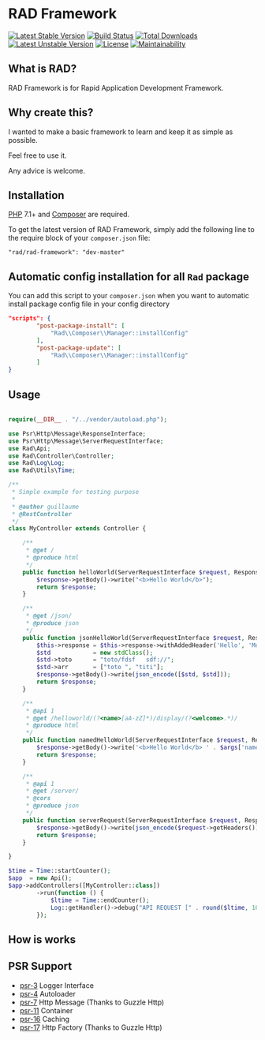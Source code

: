 RAD Framework
==========================

[![Latest Stable Version](https://poser.pugx.org/rad/rad-framework/v/stable)](https://packagist.org/packages/rad/rad-framework)
[![Build Status](https://travis-ci.org/guillaumemonet/Rad.svg?branch=master)](https://travis-ci.org/guillaumemonet/Rad)
[![Total Downloads](https://poser.pugx.org/rad/rad-framework/downloads)](https://packagist.org/packages/rad/rad-framework)
[![Latest Unstable Version](https://poser.pugx.org/rad/rad-framework/v/unstable)](https://packagist.org/packages/rad/rad-framework)
[![License](https://poser.pugx.org/rad/rad-framework/license)](https://packagist.org/packages/rad/rad-framework)
[![Maintainability](https://api.codeclimate.com/v1/badges/8e095176dd6216eea653/maintainability)](https://codeclimate.com/github/guillaumemonet/Rad/maintainability)

## What is RAD?
RAD Framework is for Rapid Application Development Framework.

## Why create this?
I wanted to make a basic framework to learn and keep it as simple as possible.

Feel free to use it.

Any advice is welcome.

## Installation

[PHP](https://php.net) 7.1+ and [Composer](https://getcomposer.org) are required.

To get the latest version of RAD Framework, simply add the following line to the require block of your `composer.json` file:

```
"rad/rad-framework": "dev-master"
```

## Automatic config installation for all `Rad` package

You can add this script to your `composer.json` when you want to automatic install package config file in your config directory

```json
"scripts": {
        "post-package-install": [
            "Rad\\Composer\\Manager::installConfig"
        ],
        "post-package-update": [
            "Rad\\Composer\\Manager::installConfig"
        ]
}
```

## Usage

```php

require(__DIR__ . "/../vendor/autoload.php");

use Psr\Http\Message\ResponseInterface;
use Psr\Http\Message\ServerRequestInterface;
use Rad\Api;
use Rad\Controller\Controller;
use Rad\Log\Log;
use Rad\Utils\Time;

/**
 * Simple example for testing purpose
 *
 * @author guillaume
 * @RestController
 */
class MyController extends Controller {

    /**
     * @get /
     * @produce html
     */
    public function helloWorld(ServerRequestInterface $request, ResponseInterface $response, array $args): ResponseInterface {
        $response->getBody()->write("<b>Hello World</b>");
        return $response;
    }

    /**
     * @get /json/
     * @produce json
     */
    public function jsonHelloWorld(ServerRequestInterface $request, ResponseInterface $response, array $args): ResponseInterface {
        $this->response = $this->response->withAddedHeader('Hello', 'Moto');
        $std            = new stdClass();
        $std->toto      = "toto/fdsf   sdf://";
        $std->arr       = ["toto ", "titi"];
        $response->getBody()->write(json_encode([$std, $std]));
        return $response;
    }

    /**
     * @api 1
     * @get /helloworld/(?<name>[aA-zZ]*)/display/(?<welcome>.*)/
     * @produce html
     */
    public function namedHelloWorld(ServerRequestInterface $request, ResponseInterface $response, array $args): ResponseInterface {
        $response->getBody()->write('<b>Hello World</b> ' . $args['name'] . " to " . $args['welcome']);
        return $response;
    }

    /**
     * @api 1
     * @get /server/
     * @cors
     * @produce json
     */
    public function serverRequest(ServerRequestInterface $request, ResponseInterface $response, array $args): ResponseInterface {
        $response->getBody()->write(json_encode($request->getHeaders()));
        return $response;
    }

}

$time = Time::startCounter();
$app  = new Api();
$app->addControllers([MyController::class])
        ->run(function () {
            $ltime = Time::endCounter();
            Log::getHandler()->debug("API REQUEST [" . round($ltime, 10) * 1000 . "] ms");
        });

```

## How is works


## PSR Support

* [psr-3](http://www.php-fig.org/psr/psr-3/) Logger Interface
* [psr-4](http://www.php-fig.org/psr/psr-4/) Autoloader
* [psr-7](http://www.php-fig.org/psr/psr-7/) Http Message (Thanks to Guzzle Http)
* [psr-11](http://www.php-fig.org/psr/psr-11/) Container
* [psr-16](http://www.php-fig.org/psr/psr-16/) Caching
* [psr-17](http://www.php-fig.org/psr/psr-17/) Http Factory (Thanks to Guzzle Http)



